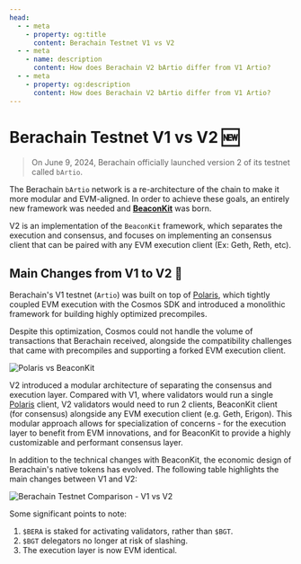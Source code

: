 ```yaml
---
head:
  - - meta
    - property: og:title
      content: Berachain Testnet V1 vs V2
  - - meta
    - name: description
      content: How does Berachain V2 bArtio differ from V1 Artio?
  - - meta
    - property: og:description
      content: How does Berachain V2 bArtio differ from V1 Artio?
---
```


# Berachain Testnet V1 vs V2 🆕

> On June 9, 2024, Berachain officially launched version 2 of its testnet called `bArtio`.

The Berachain `bArtio` network is a re-architecture of the chain to make it more modular and EVM-aligned. In order to achieve these goals, an entirely new framework was needed and [**BeaconKit**](/learn/what-is-beaconkit) was born.

V2 is an implementation of the `BeaconKit` framework, which separates the execution and consensus, and focuses on implementing an consensus client that can be paired with any EVM execution client (Ex: Geth, Reth, etc).

## Main Changes from V1 to V2 🐻

Berachain's V1 testnet (`Artio`) was built on top of [Polaris](https://github.com/berachain/polaris), which tightly coupled EVM execution with the Cosmos SDK and introduced a monolithic framework for building highly optimized precompiles.

Despite this optimization, Cosmos could not handle the volume of transactions that Berachain received, alongside the compatibility challenges that came with precompiles and supporting a forked EVM execution client.

![Polaris vs BeaconKit](/assets/berachain-polaris-vs-beaconkit.png)

V2 introduced a modular architecture of separating the consensus and execution layer. Compared with V1, where validators would run a single [Polaris](https://github.com/berachain/polaris) client, V2 validators would need to run 2 clients, BeaconKit client (for consensus) alongside any EVM execution client (e.g. Geth, Erigon). This modular approach allows for specialization of concerns - for the execution layer to benefit from EVM innovations, and for BeaconKit to provide a highly customizable and performant consensus layer.

In addition to the technical changes with BeaconKit, the economic design of Berachain's native tokens has evolved. The following table highlights the main changes between V1 and V2:

![Berachain Testnet Comparison - V1 vs V2](/assets/v1-vs-v2.png)

Some significant points to note:

1. `$BERA` is staked for activating validators, rather than `$BGT`.
2. `$BGT` delegators no longer at risk of slashing.
3. The execution layer is now EVM identical.
